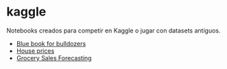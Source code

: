 # kaggle
Notebooks creados para competir en Kaggle o jugar con datasets antiguos.

* [Blue book for bulldozers](https://nbviewer.jupyter.org/github/pyjaime/kaggle/blob/master/bluebook-for-bulldozers/bluebook-for-bulldozers.ipynb)
* [House prices](https://nbviewer.jupyter.org/github/pyjaime/kaggle/blob/master/house-prices-advanced-regression-techniques/house-prices.ipynb)
* [Grocery Sales Forecasting](https://nbviewer.jupyter.org/github/pyjaime/kaggle/blob/master/favorita-grocery-sales-forecasting/grocery-sales-forecasting.ipynb)
